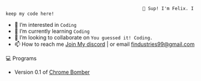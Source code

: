                                                        👋 Sup! I'm Felix. I keep my code here! 
- 👀 I’m interested in ```Coding```
- 🌱 I’m currently learning ```Coding```
- 💞️ I’m looking to collaborate on ```You guessed it! Coding.```
- 📫 How to reach me [Join My discord](https://discord.com/invite/aqA34xCkvk) | or email findustries99@gmail.com

💻 Programs
- Version 0.1 of [Chrome Bomber](https://github.com/felixbennett/chromebomber)
